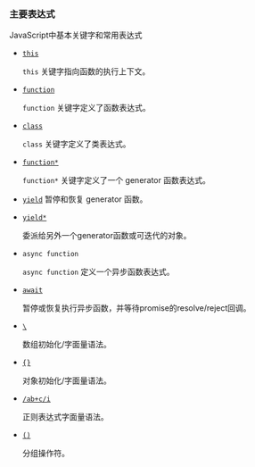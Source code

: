 ### 主要表达式
JavaScript中基本关键字和常用表达式

* [`this`](https://developer.mozilla.org/zh-CN/docs/Web/JavaScript/Reference/Operators/this)

    `this` 关键字指向函数的执行上下文。
* [`function`](https://developer.mozilla.org/zh-CN/docs/Web/JavaScript/Reference/Operators/function)

    `function` 关键字定义了函数表达式。
* [`class`](https://developer.mozilla.org/zh-CN/docs/Web/JavaScript/Reference/Operators/class)

    `class` 关键字定义了类表达式。
* [`function*`](https://developer.mozilla.org/zh-CN/docs/Web/JavaScript/Reference/Operators/function*)

    `function*` 关键字定义了一个 generator 函数表达式。
* [`yield`](https://developer.mozilla.org/zh-CN/docs/Web/JavaScript/Reference/Operators/yield)
    暂停和恢复 generator 函数。
* [`yield*`](https://developer.mozilla.org/zh-CN/docs/Web/JavaScript/Reference/Operators/yield*)

    委派给另外一个generator函数或可迭代的对象。
* `async function`
    
    `async function` 定义一个异步函数表达式。
* [`await`](https://developer.mozilla.org/zh-CN/docs/Web/JavaScript/Reference/Operators/await)

    暂停或恢复执行异步函数，并等待promise的resolve/reject回调。
* [`\`](https://developer.mozilla.org/zh-CN/docs/Web/JavaScript/Reference/Global_Objects/Array)

    数组初始化/字面量语法。
* [`{}`](https://developer.mozilla.org/zh-CN/docs/Web/JavaScript/Reference/Operators/Object_initializer)

    对象初始化/字面量语法。
* [`/ab+c/i`](https://developer.mozilla.org/zh-CN/docs/Web/JavaScript/Reference/Global_Objects/RegExp)

    正则表达式字面量语法。
* [`()`](https://developer.mozilla.org/zh-CN/docs/Web/JavaScript/Reference/Operators/Grouping)

    分组操作符。